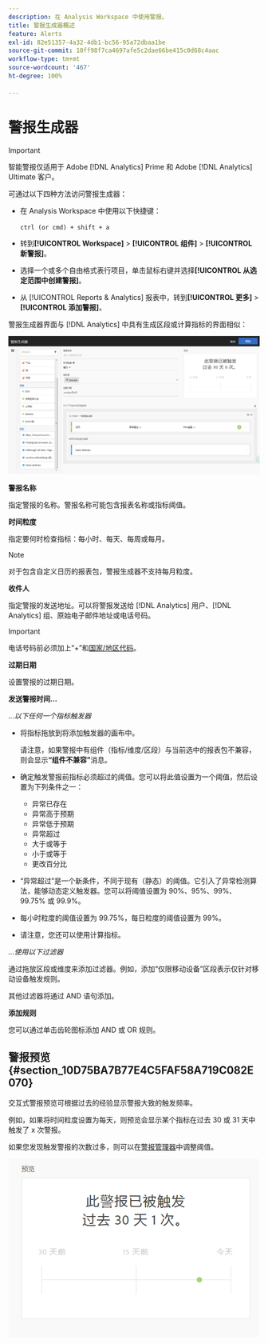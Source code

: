 ```yaml
---
description: 在 Analysis Workspace 中使用警报。
title: 警报生成器概述
feature: Alerts
exl-id: 82e51357-4a32-4db1-bc56-95a72dbaa1be
source-git-commit: 10ff98f7ca4697afe5c2dae66be415c0d68c4aac
workflow-type: tm+mt
source-wordcount: '467'
ht-degree: 100%

---
```


# 警报生成器

>[!IMPORTANT]
>
>智能警报仅适用于 Adobe [!DNL Analytics] Prime 和 Adobe [!DNL Analytics] Ultimate 客户。

可通过以下四种方法访问警报生成器：

* 在 Analysis Workspace 中使用以下快捷键：

   `ctrl (or cmd) + shift + a`
* 转到&#x200B;**[!UICONTROL Workspace]** > **[!UICONTROL 组件]** > **[!UICONTROL 新警报]**。
* 选择一个或多个自由格式表行项目，单击鼠标右键并选择&#x200B;**[!UICONTROL 从选定范围中创建警报]**。
* 从 [!UICONTROL Reports &amp; Analytics] 报表中，转到&#x200B;**[!UICONTROL 更多]** > **[!UICONTROL 添加警报]**。

警报生成器界面与 [!DNL Analytics] 中具有生成区段或计算指标的界面相似：

![](assets/alert_builder.png)

**警报名称**

指定警报的名称。警报名称可能包含报表名称或指标阈值。

**时间粒度**

指定要何时检查指标：每小时、每天、每周或每月。

>[!NOTE]
>
>对于包含自定义日历的报表包，警报生成器不支持每月粒度。

**收件人**

指定警报的发送地址。可以将警报发送给 [!DNL Analytics] 用户、[!DNL Analytics] 组、原始电子邮件地址或电话号码。

>[!IMPORTANT]
>
>电话号码前必须加上“+”和[国家/地区代码](https://countrycode.org/)。

**过期日期**

设置警报的过期日期。

**发送警报时间...**

*...以下任何一个指标触发器*

* 将指标拖放到将添加触发器的画布中。

   请注意，如果警报中有组件（指标/维度/区段）与当前选中的报表包不兼容，则会显示&#x200B;**“组件不兼容”**&#x200B;消息。

* 确定触发警报前指标必须超过的阈值。您可以将此值设置为一个阈值，然后设置为下列条件之一：

   * 异常已存在
   * 异常高于预期
   * 异常低于预期
   * 异常超过
   * 大于或等于
   * 小于或等于
   * 更改百分比

* “异常超过”是一个新条件，不同于现有（静态）的阈值。它引入了异常检测算法，能够动态定义触发器。您可以将阈值设置为 90%、95%、99%、99.75% 或 99.9%。
* 每小时粒度的阈值设置为 99.75%，每日粒度的阈值设置为 99%。
* 请注意，您还可以使用计算指标。

*...使用以下过滤器*

通过拖放区段或维度来添加过滤器。例如，添加“仅限移动设备”区段表示仅针对移动设备触发规则。

其他过滤器将通过 AND 语句添加。

**添加规则**

您可以通过单击齿轮图标添加 AND 或 OR 规则。

## 警报预览 {#section_10D75BA7B77E4C5FAF58A719C082E070}

交互式警报预览可根据过去的经验显示警报大致的触发频率。

例如，如果将时间粒度设置为每天，则预览会显示某个指标在过去 30 或 31 天中触发了 x 次警报。

如果您发现触发警报的次数过多，则可以在[警报管理器](/help/components/c-alerts/alert-manager.md)中调整阈值。

![](assets/alert_preview.png)
